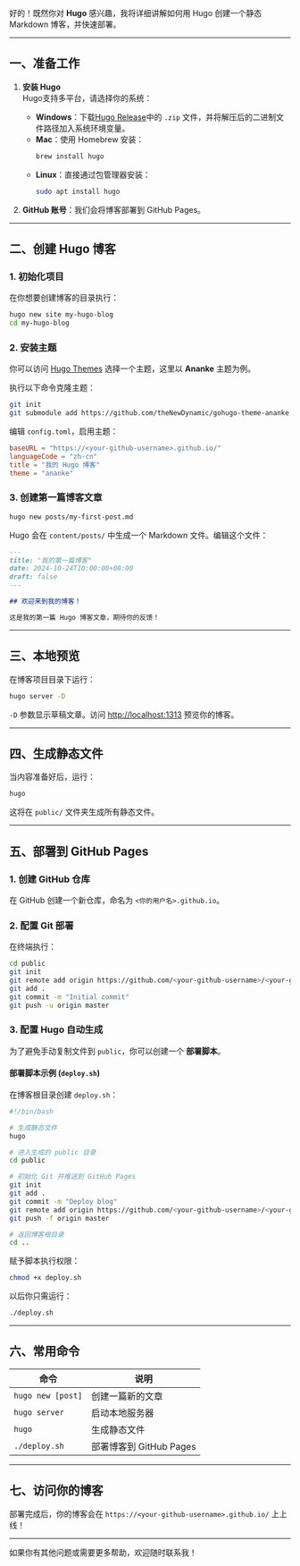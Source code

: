 好的！既然你对 **Hugo** 感兴趣，我将详细讲解如何用 Hugo 创建一个静态 Markdown 博客，并快速部署。  

---

## 一、准备工作
1. **安装 Hugo**  
   Hugo支持多平台，请选择你的系统：
   - **Windows**：下载[Hugo Release](https://github.com/gohugoio/hugo/releases)中的 `.zip` 文件，并将解压后的二进制文件路径加入系统环境变量。  
   - **Mac**：使用 Homebrew 安装：  
     ```bash
     brew install hugo
     ```
   - **Linux**：直接通过包管理器安装：  
     ```bash
     sudo apt install hugo
     ```

2. **GitHub 账号**：我们会将博客部署到 GitHub Pages。

---

## 二、创建 Hugo 博客

### 1. 初始化项目
在你想要创建博客的目录执行：
```bash
hugo new site my-hugo-blog
cd my-hugo-blog
```

### 2. 安装主题  
你可以访问 [Hugo Themes](https://themes.gohugo.io/) 选择一个主题，这里以 **Ananke** 主题为例。  

执行以下命令克隆主题：
```bash
git init
git submodule add https://github.com/theNewDynamic/gohugo-theme-ananke.git themes/ananke
```

编辑 `config.toml`，启用主题：
```toml
baseURL = "https://<your-github-username>.github.io/"
languageCode = "zh-cn"
title = "我的 Hugo 博客"
theme = "ananke"
```

### 3. 创建第一篇博客文章
```bash
hugo new posts/my-first-post.md
```

Hugo 会在 `content/posts/` 中生成一个 Markdown 文件。编辑这个文件：
```markdown
---
title: "我的第一篇博客"
date: 2024-10-24T10:00:00+08:00
draft: false
---

## 欢迎来到我的博客！

这是我的第一篇 Hugo 博客文章，期待你的反馈！
```

---

## 三、本地预览

在博客项目目录下运行：
```bash
hugo server -D
```
`-D` 参数显示草稿文章。访问 [http://localhost:1313](http://localhost:1313) 预览你的博客。

---

## 四、生成静态文件

当内容准备好后，运行：
```bash
hugo
```
这将在 `public/` 文件夹生成所有静态文件。

---

## 五、部署到 GitHub Pages

### 1. 创建 GitHub 仓库  
在 GitHub 创建一个新仓库，命名为 `<你的用户名>.github.io`。

### 2. 配置 Git 部署  
在终端执行：
```bash
cd public
git init
git remote add origin https://github.com/<your-github-username>/<your-github-username>.github.io.git
git add .
git commit -m "Initial commit"
git push -u origin master
```

### 3. 配置 Hugo 自动生成
为了避免手动复制文件到 `public`，你可以创建一个 **部署脚本**。

#### 部署脚本示例 (`deploy.sh`)
在博客根目录创建 `deploy.sh`：
```bash
#!/bin/bash

# 生成静态文件
hugo

# 进入生成的 public 目录
cd public

# 初始化 Git 并推送到 GitHub Pages
git init
git add .
git commit -m "Deploy blog"
git remote add origin https://github.com/<your-github-username>/<your-github-username>.github.io.git
git push -f origin master

# 返回博客根目录
cd ..
```

赋予脚本执行权限：
```bash
chmod +x deploy.sh
```
以后你只需运行：
```bash
./deploy.sh
```

---

## 六、常用命令

| 命令                   | 说明                       |
|------------------------|----------------------------|
| `hugo new [post]`      | 创建一篇新的文章           |
| `hugo server`          | 启动本地服务器             |
| `hugo`                 | 生成静态文件               |
| `./deploy.sh`          | 部署博客到 GitHub Pages    |

---

## 七、访问你的博客
部署完成后，你的博客会在 `https://<your-github-username>.github.io/` 上上线！

---

如果你有其他问题或需要更多帮助，欢迎随时联系我！